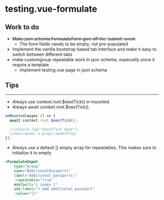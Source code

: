 # testing.vue-formulate

## Work to do

- ~~Make json schema FormulateForm give off the 'submit' event~~
  - The form fields needs to be empty, not pre-populated
- Implement the vanilla bootstrap based tab interface and make it easy to switch between different tabs
- make customgroup repeatable work in json schema, especially since it require a template
  - implement testing.vue page in json schema

## Tips

---

- Always use context.root.$nextTick() in mounted.
- Always await context.root.$nextTick().

```js
onMounted(async () => {
  await context.root.$nextTick();

  //console.log("$nextTick done");
  //data.model = props.modelProp;
});
```

- Always use a default [] empty array for repeatables. This makes sure to initialize it to empty

```html
<FormulateInput
    type="group"
    name="AdditionalPassports"
    label="Additional passports:"
    :repeatable="true"
    #default="{ index }"
    add-label="+ Add additional passport"
    :value="[]"
```

